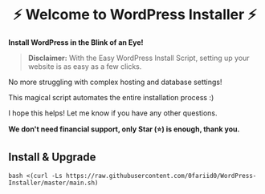 
<h1 align="center"/>⚡️ Welcome to WordPress Installer ⚡️</h1>

**Install WordPress in the Blink of an Eye!**

> **Disclaimer:** With the Easy WordPress Install Script, setting up your website is as easy as a few clicks.

No more struggling with complex hosting and database settings!

This magical script automates the entire installation process :)

I hope this helps! Let me know if you have any other questions.

**We don't need financial support, only Star (⭐) is enough, thank you.**


## Install & Upgrade

```
bash <(curl -Ls https://raw.githubusercontent.com/0fariid0/WordPress-Installer/master/main.sh)
```


